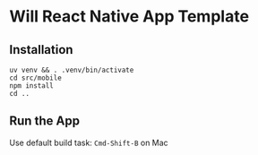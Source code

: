 # Will React Native App Template

## Installation

```
uv venv && . .venv/bin/activate
cd src/mobile
npm install
cd ..
```

## Run the App

Use default build task: `Cmd-Shift-B` on Mac
